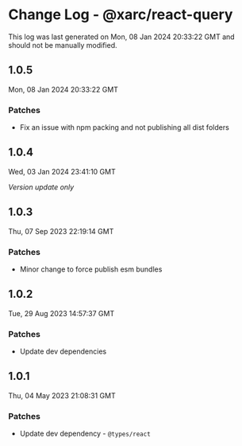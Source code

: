 # Change Log - @xarc/react-query

This log was last generated on Mon, 08 Jan 2024 20:33:22 GMT and should not be manually modified.

## 1.0.5
Mon, 08 Jan 2024 20:33:22 GMT

### Patches

- Fix an issue with npm packing and not publishing all dist folders

## 1.0.4
Wed, 03 Jan 2024 23:41:10 GMT

_Version update only_

## 1.0.3
Thu, 07 Sep 2023 22:19:14 GMT

### Patches

- Minor change to force publish esm bundles

## 1.0.2
Tue, 29 Aug 2023 14:57:37 GMT

### Patches

- Update dev dependencies

## 1.0.1
Thu, 04 May 2023 21:08:31 GMT

### Patches

- Update dev dependency - `@types/react` 

